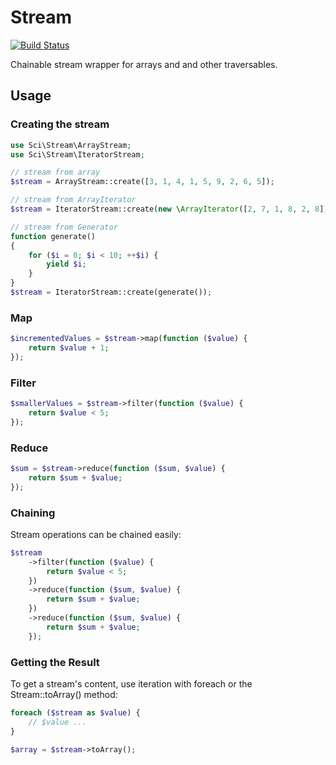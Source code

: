 # Stream

[![Build Status](https://travis-ci.org/DrSchimke/stream.svg)](https://travis-ci.org/DrSchimke/stream)

Chainable stream wrapper for arrays and and other traversables.

## Usage

### Creating the stream

```php
use Sci\Stream\ArrayStream;
use Sci\Stream\IteratorStream;

// stream from array
$stream = ArrayStream::create([3, 1, 4, 1, 5, 9, 2, 6, 5]);

// stream from ArrayIterator
$stream = IteratorStream::create(new \ArrayIterator([2, 7, 1, 8, 2, 8]));

// stream from Generator
function generate()
{
    for ($i = 0; $i < 10; ++$i) {
        yield $i;
    }
}
$stream = IteratorStream::create(generate());
```

### Map

```php
$incrementedValues = $stream->map(function ($value) {
    return $value + 1;
});
```

### Filter

```php
$smallerValues = $stream->filter(function ($value) {
    return $value < 5;
});
```

### Reduce

```php
$sum = $stream->reduce(function ($sum, $value) {
    return $sum + $value;
});
```

### Chaining

Stream operations can be chained easily:

```php
$stream
    ->filter(function ($value) {
        return $value < 5;
    })
    ->reduce(function ($sum, $value) {
        return $sum + $value;
    })
    ->reduce(function ($sum, $value) {
        return $sum + $value;
    });
```

### Getting the Result

To get a stream's content, use iteration with foreach or the Stream::toArray() method:

```php
foreach ($stream as $value) {
    // $value ...
}

$array = $stream->toArray();
```
